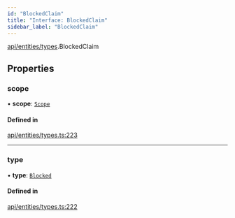 ```yaml
---
id: "BlockedClaim"
title: "Interface: BlockedClaim"
sidebar_label: "BlockedClaim"
---
```


[api/entities/types](../../../../../modules/API/Entities/Types/Types.md).BlockedClaim

## Properties

### scope

• **scope**: [`Scope`](../Scope/Scope.md)

#### Defined in

[api/entities/types.ts:223](https://github.com/PolymeshAssociation/polymesh-sdk/blob/c8da9dfce/src/api/entities/types.ts#L223)

___

### type

• **type**: [`Blocked`](../../../../../enums/API/Entities/Types/ClaimType/ClaimType.md#blocked)

#### Defined in

[api/entities/types.ts:222](https://github.com/PolymeshAssociation/polymesh-sdk/blob/c8da9dfce/src/api/entities/types.ts#L222)

